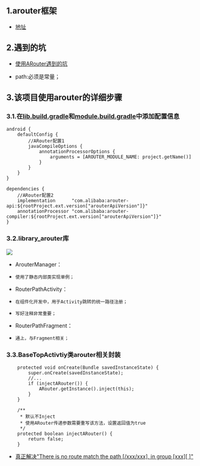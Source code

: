 ## 1.arouter框架      
+ [地址](https://github.com/alibaba/ARouter)

## 2.遇到的坑
+ [使用ARouter遇到的坑](https://blog.csdn.net/pzhu_lcx/article/details/78678918?utm_medium=distribute.pc_relevant_t0.none-task-blog-BlogCommendFromMachineLearnPai2-1.control&dist_request_id=&depth_1-utm_source=distribute.pc_relevant_t0.none-task-blog-BlogCommendFromMachineLearnPai2-1.control)

+ path:必须是常量；

## 3.该项目使用arouter的详细步骤
### 3.1.在[lib.build.gradle](https://github.com/MrFishC/JackCoding/blob/master/lib.build.gradle)和[module.build.gradle](https://github.com/MrFishC/JackCoding/blob/master/module.build.gradle)中添加配置信息
```
android {
    defaultConfig {
        //ARouter配置1
        javaCompileOptions {
            annotationProcessorOptions {
                arguments = [AROUTER_MODULE_NAME: project.getName()]
            }
        }
    }
}

dependencies {
    //ARouter配置2
    implementation      "com.alibaba:arouter-api:${rootProject.ext.version["arouterApiVersion"]}"
    annotationProcessor "com.alibaba:arouter-compiler:${rootProject.ext.version["arouterApiVersion"]}"
}
```
### 3.2.library_arouter库
![](https://github.com/MrFishC/JackMvvm/blob/master/image/image02.jpg#pic_center)
+ ArouterManager：
+     使用了静态内部类实现单例；
+ RouterPathActivity：
+     在组件化开发中，用于Activity跳转的统一路径注册；
+     写好注释非常重要；
+ RouterPathFragment：
+     通上，与Fragment相关；

### 3.3.BaseTopActivtiy类arouter相关封装
```
    protected void onCreate(Bundle savedInstanceState) {
        super.onCreate(savedInstanceState);
        //...
        if (injectARouter()) {
            ARouter.getInstance().inject(this);
        }
    }

    /**
     * 默认不Inject
     * 使用ARouter传递参数需要重写该方法，设置返回值为true
     */
    protected boolean injectARouter() {
        return false;
    }
```

+ [真正解决"There is no route match the path [/xxx/xxx], in group [xxx][ ]"](https://github.com/alibaba/ARouter/issues/653)